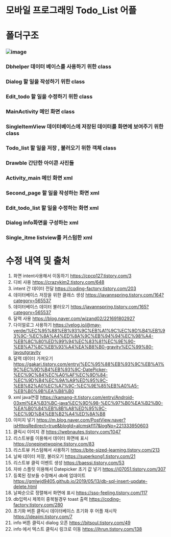 # 모바일 프로그래밍 Todo_List 어플
# 폴더구조
### ![image](https://user-images.githubusercontent.com/74503437/145686061-071245f1-bf63-4bbe-8a8c-73024d0e16fb.png)
###
### Dbhelper 데이터 베이스를 사용하기 위한 class
### Dialog 할 일을 작성하기 위한 class
### Edit_todo 할 일을 수정하기 위한 class
### MainActivity 메인 화면 class
### SingleItemView 데이터베이스에 저장된 데이터를 화면에 보여주기 위한 class
### Todo_list 할 일을 저장 , 불러오기 위한 객체 class 
### Drawble 간단한 아이콘 사진들

###
### Activity_main 메인 화면 xml
### Second_page 할 일을 작성하는 화면 xml
### Edit_todo_list 할 일을 수정하는 화면 xml
### Dialog info화면을 구성하는 xml
### Single_itme listview를 커스텀한 xml


# 수정 내역 및 출처
1. 화면 intent사용해서 이동하기 https://cpcp127.tistory.com/3
2. 디비 사용 https://crazykim2.tistory.com/648
3. intent 간 데이터 전달 https://coding-factory.tistory.com/203
4. 데이터베이스 저장을 위한 클래스 생성 https://javannspring.tistory.com/164?category=565537
5. 데이터베이스 데이터 불러오기 https://javannspring.tistory.com/165?category=565537
6. 달력 사용 https://blog.naver.com/wizand02/221691802927
7. 다이얼로그 사용하기 https://velog.io/@may-verde/%EC%95%88%EB%93%9C%EB%A1%9C%EC%9D%B4%EB%93%9C-%EC%8A%A4%ED%8A%9C%EB%94%94%EC%98%A4-%EB%8C%80%ED%99%94%EC%83%81%EC%9E%90-%EB%A7%8C%EB%93%A4%EA%B8%B0-gravity%EC%99%80-layoutgravity
8. 달력 데이터 가져오기 https://gakari.tistory.com/entry/%EC%95%88%EB%93%9C%EB%A1%9C%EC%9D%B4%EB%93%9C-DatePicker-%EC%9C%84%EC%A0%AF%EC%9D%84-%EC%9D%B4%EC%9A%A9%ED%95%9C-%EB%82%A0%EC%A7%9C-%EC%9E%85%EB%A0%A5-%EB%B0%9B%EA%B8%B0
9. xml java연결 https://kamang-it.tistory.com/entry/Android-03xml%EA%B3%BC-java%EC%9D%98-%EC%97%B0%EA%B2%B0-%EA%B0%84%EB%8B%A8%ED%95%9C-%EC%9D%B4%EB%B2%A4%ED%8A%B8
10. 이미지 넣기 https://m.blog.naver.com/PostView.naver?isHttpsRedirect=true&blogId=alcmskfl17&logNo=221333950603
11. 클릭시 이미지 경 https://webnautes.tistory.com/1047
12. 리스트뷰를 이용해서 데이터 화면에 표시 https://onepinetwopine.tistory.com/83
13. 리스트뷰 커스텀해서 사용하기 https://bite-sized-learning.tistory.com/213
15. 날짜 데이터 저장, 불러오기 https://superkong1.tistory.com/21
16. 리스트뷰 클릭 이벤트 생성 https://baessi.tistory.com/53
17. 자바 스플릿 이용해서 Datepicker 초기 값 넣기 https://j07051.tistory.com/307
18. 등록된 정보들 수정해서 db에 업데이트 https://gmlwjd9405.github.io/2019/05/13/db-sql-insert-update-delete.html
19. 날짜순으로 정렬해서 화면에 표시 https://sso-feeling.tistory.com/117
20. db입력시 제목이 중복될경우 toast 출력 https://coding-factory.tistory.com/280
21. 초기화 버튼 클릭시 데이터베이스 초기화 후 어플 재시작 https://ideajini.tistory.com/7
22. info 버튼 클릭시 dialog 오픈 https://bitsoul.tistory.com/49
23. info 에서 텍스트 클릭시 링크로 이동 https://jhrun.tistory.com/138
